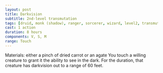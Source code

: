 ```yaml
---
layout: post
title: Darkvision
subtitle: 2nd-level transmutation
tags: [druid, monk (shadow), ranger, sorcerer, wizard, level2, transmutation]
cast: 1 action
duration: 8 hours
components: V, S, M
range: Touch
---
```

Materials: either a pinch of dried carrot or an agate
You touch a willing creature to grant it the ability to see in the dark. For the duration, that creature has darkvision out to a range of 60 feet.